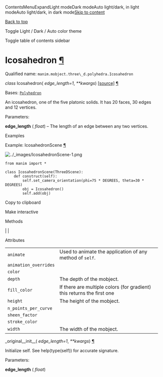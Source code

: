 ContentsMenuExpandLight modeDark modeAuto light/dark, in light modeAuto light/dark, in dark mode[Skip to content](https://docs.manim.community/en/stable/reference/manim.mobject.three_d.polyhedra.Icosahedron.html#furo-main-content)

[Back to top](https://docs.manim.community/en/stable/reference/manim.mobject.three_d.polyhedra.Icosahedron.html#)

Toggle Light / Dark / Auto color theme

Toggle table of contents sidebar

# Icosahedron [¶](https://docs.manim.community/en/stable/reference/manim.mobject.three_d.polyhedra.Icosahedron.html\#icosahedron "Link to this heading")

Qualified name: `manim.mobject.three\_d.polyhedra.Icosahedron`

_class_ Icosahedron( _edge\_length=1_, _\*\*kwargs_) [\[source\]](https://docs.manim.community/en/stable/_modules/manim/mobject/three_d/polyhedra.html#Icosahedron) [¶](https://docs.manim.community/en/stable/reference/manim.mobject.three_d.polyhedra.Icosahedron.html#manim.mobject.three_d.polyhedra.Icosahedron "Link to this definition")

Bases: [`Polyhedron`](https://docs.manim.community/en/stable/reference/manim.mobject.three_d.polyhedra.Polyhedron.html#manim.mobject.three_d.polyhedra.Polyhedron "manim.mobject.three_d.polyhedra.Polyhedron")

An icosahedron, one of the five platonic solids. It has 20 faces, 30 edges and 12 vertices.

Parameters:

**edge\_length** ( _float_) – The length of an edge between any two vertices.

Examples

Example: IcosahedronScene [¶](https://docs.manim.community/en/stable/reference/manim.mobject.three_d.polyhedra.Icosahedron.html#icosahedronscene)

![../_images/IcosahedronScene-1.png](https://docs.manim.community/en/stable/_images/IcosahedronScene-1.png)

```
from manim import *

class IcosahedronScene(ThreeDScene):
    def construct(self):
        self.set_camera_orientation(phi=75 * DEGREES, theta=30 * DEGREES)
        obj = Icosahedron()
        self.add(obj)

```

Copy to clipboard

Make interactive

Methods

|
|

Attributes

|     |     |
| --- | --- |
| `animate` | Used to animate the application of any method of `self`. |
| `animation_overrides` |  |
| `color` |  |
| `depth` | The depth of the mobject. |
| `fill_color` | If there are multiple colors (for gradient) this returns the first one |
| `height` | The height of the mobject. |
| `n_points_per_curve` |  |
| `sheen_factor` |  |
| `stroke_color` |  |
| `width` | The width of the mobject. |

\_original\_\_init\_\_( _edge\_length=1_, _\*\*kwargs_) [¶](https://docs.manim.community/en/stable/reference/manim.mobject.three_d.polyhedra.Icosahedron.html#manim.mobject.three_d.polyhedra.Icosahedron._original__init__ "Link to this definition")

Initialize self. See help(type(self)) for accurate signature.

Parameters:

**edge\_length** ( _float_)